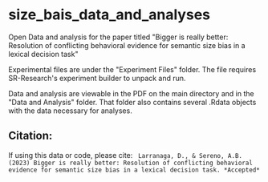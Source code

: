 # size_bais_data_and_analyses
Open Data and analysis for the paper titled "Bigger is really better: Resolution of conflicting behavioral evidence for semantic size bias in a lexical decision task"

Experimental files are under the "Experiment Files" folder. The file requires SR-Research's experiment builder to unpack and run.  

Data and analysis are viewable in the PDF on the main directory and in the "Data and Analysis" folder. That folder also contains several .Rdata objects with the data necessary for analyses.

## Citation:

If using this data or code, please cite:
` Larranaga, D., & Sereno, A.B. (2023) Bigger is really better: Resolution of conflicting behavioral evidence for semantic size bias in a lexical decision task. *Accepted*`
